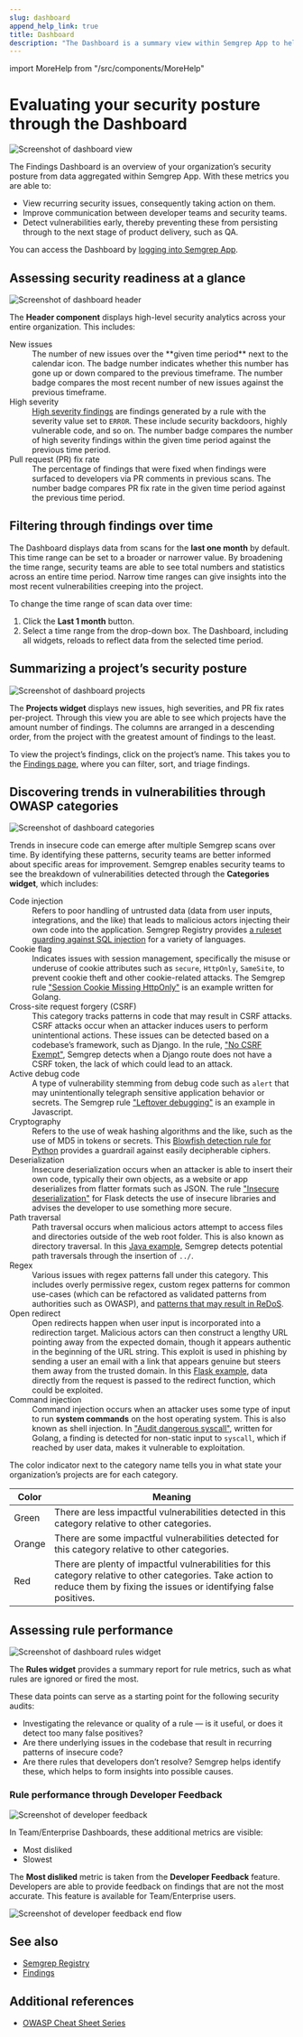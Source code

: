 ```yaml
---
slug: dashboard 
append_help_link: true
title: Dashboard 
description: "The Dashboard is a summary view within Semgrep App to help security teams evaluate their organization's security posture."
---
```


import MoreHelp from "/src/components/MoreHelp"

# Evaluating your security posture through the Dashboard

![Screenshot of dashboard view](../img/dashboard-view.png)

The Findings Dashboard is an overview of your organization’s security posture from data aggregated within Semgrep App. With these metrics you are able to:

* View recurring security issues, consequently taking action on them.
* Improve communication between developer teams and security teams.
* Detect vulnerabilities early, thereby preventing these from persisting through to the next stage of product delivery, such as QA.

You can access the Dashboard by [logging into Semgrep App](https://semgrep.dev/login?return_path=/manage/projects).

## Assessing security readiness at a glance

![Screenshot of dashboard header](../img/dashboard-header.png)

The **Header component** displays high-level security analytics across your entire organization. This includes:
<dl>
	<dt>New issues</dt>
	<dd>The number of new issues over the **given time period** next to the calendar icon. The badge number indicates whether this number has gone up or down compared to the previous timeframe. The number badge compares the most recent number of new issues against the previous timeframe.</dd>
	<dt>High severity</dt>
	<dd><a href='../findings/#understanding-the-findings-data'>High severity findings</a> are findings generated by a rule with the severity value set to <code>ERROR</code>. These include security backdoors, highly vulnerable code, and so on. The number badge compares the number of high severity findings within the given time period against the previous time period.</dd>
	<dt>Pull request (PR) fix rate</dt>
	<dd>The percentage of findings that were fixed when findings were surfaced to developers via PR comments in previous scans. The number badge compares PR fix rate in the given time period against the previous time period.</dd>
</dl>

## Filtering through findings over time

The Dashboard displays data from scans for the **last one month** by default. This time range can be set to a broader or narrower value. By broadening the time range, security teams are able to see total numbers and statistics across an entire time period. Narrow time ranges can give insights into the most recent vulnerabilities creeping into the project.

To change the time range of scan data over time:

1. Click the **Last 1 month** button.
2. Select a time range from the drop-down box. The Dashboard, including all widgets, reloads to reflect data from the selected time period.

## Summarizing a project’s security posture

![Screenshot of dashboard projects](../img/dashboard-project.png)

The **Projects widget** displays new issues, high severities, and PR fix rates per-project. Through this view you are able to see which projects have the amount number of findings. The columns are arranged in a descending order, from the project with the greatest amount of findings to the least.

To view the project’s findings, click on the project’s name. This takes you to the [Findings page](../findings), where you can filter, sort, and triage findings.

## Discovering trends in vulnerabilities through OWASP categories

![Screenshot of dashboard categories](../img/dashboard-categories.png)

Trends in insecure code can emerge after multiple Semgrep scans over time. By identifying these patterns, security teams are better informed about specific areas for improvement. Semgrep enables security teams to see the breakdown of vulnerabilities detected through the **Categories widget**, which includes:

<dl>
	<dt>Code injection</dt>
	<dd>Refers to poor handling of untrusted data (data from user inputs, integrations, and the like) that leads to malicious actors injecting their own code into the application. Semgrep Registry provides <a href="https://semgrep.dev/p/sql-injection">a ruleset guarding against SQL injection</a> for a variety of languages.</dd>
	<dt>Cookie flag</dt>
	<dd>Indicates issues with session management, specifically the misuse or underuse of cookie attributes such as <code>secure</code>, <code>HttpOnly</code>, <code>SameSite</code>, to prevent cookie theft and other cookie-related attacks. The Semgrep rule <a href="https://semgrep.dev/playground?registry=go.gorilla.security.audit.session-cookie-missing-httponly.session-cookie-missing-httponly">"Session Cookie Missing HttpOnly"</a> is an example written for Golang.</dd>
	<dt>Cross-site request forgery (CSRF)</dt>
	<dd>This category tracks patterns in code that may result in CSRF attacks. CSRF attacks occur when an attacker induces users to perform unintentional actions. These issues can be detected based on a codebase’s framework, such as Django. In the rule, <a href="https://semgrep.dev/playground?registry=python.django.security.audit.csrf-exempt.no-csrf-exempt">"No CSRF Exempt"</a>, Semgrep detects when a Django route does not have a CSRF token, the lack of which could lead to an attack.</dd>
	<dt>Active debug code</dt>
	<dd>A type of vulnerability stemming from debug code such as <code>alert</code> that may unintentionally telegraph sensitive application behavior or secrets. The Semgrep rule <a href="https://semgrep.dev/playground?registry=javascript.lang.best-practice.leftover_debugging.javascript-alert">"Leftover debugging"</a> is an example in Javascript.</dd>
	<dt>Cryptography</dt>
	<dd>Refers to the use of weak hashing algorithms and the like, such as the use of MD5 in tokens or secrets. This <a href="https://semgrep.dev/playground?registry=python.cryptography.security.insecure-cipher-algorithms.insecure-cipher-algorithm-blowfish">Blowfish detection rule for Python</a> provides a guardrail against easily decipherable ciphers.</dd>
	<dt>Deserialization</dt>
	<dd>Insecure deserialization occurs when an attacker is able to insert their own code, typically their own objects, as a website or app deserializes from flatter formats such as JSON. The rule <a href="https://semgrep.dev/playground?registry=python.flask.security.insecure-deserialization.insecure-deserialization">"Insecure deserialization"</a> for Flask detects the use of insecure libraries and advises the developer to use something more secure.</dd>
	<dt>Path traversal</dt>
	<dd>Path traversal occurs when malicious actors attempt to access files and directories outside of the web root folder. This is also known as directory traversal. In this <a href="https://semgrep.dev/playground?registry=java.jax-rs.security.jax-rs-path-traversal.jax-rs-path-traversal">Java example</a>, Semgrep detects potential path traversals through the insertion of <code>../</code>.</dd>
	<dt>Regex</dt>
	<dd>Various issues with regex patterns fall under this category. This includes overly permissive regex, custom regex patterns for common use-cases (which can be refactored as validated patterns from authorities such as OWASP), and <a href="https://semgrep.dev/playground?registry=javascript.lang.security.audit.detect-non-literal-regexp.detect-non-literal-regexp">patterns that may result in ReDoS</a>.</dd>
	<dt>Open redirect</dt>
	<dd>Open redirects happen when user input is incorporated into a redirection target. Malicious actors can then construct a lengthy URL pointing away from the expected domain, though it appears authentic in the beginning of the URL string. This exploit is used in phishing by sending a user an email with a link that appears genuine but steers them away from the trusted domain. In this <a href="https://semgrep.dev/playground?registry=python.flask.security.open-redirect.open-redirect">Flask example</a>, data directly from the request is passed to the redirect function, which could be exploited.</dd>
	<dt>Command injection</dt>
	<dd>Command injection occurs when an attacker uses some type of input to run <strong>system commands</strong> on the host operating system. This is also known as shell injection. In <a href="https://semgrep.dev/playground?registry=go.lang.security.audit.dangerous-syscall-exec.dangerous-syscall-exec">"Audit dangerous syscall"</a>, written for Golang, a finding is detected for non-static input to <code>syscall</code>, which if reached by user data, makes it vulnerable to exploitation.</dd>
</dl>

The color indicator next to the category name tells you in what state your organization’s projects are for each category.

| Color | Meaning |
| ------ | --------- |
| Green | There are less impactful vulnerabilities detected in this category relative to other categories. |
| Orange | There are some impactful vulnerabilities detected for this category relative to other categories. |
| Red | There are plenty of impactful vulnerabilities for this category relative to other categories. Take action to reduce them by fixing the issues or identifying false positives. |

## Assessing rule performance

![Screenshot of dashboard rules widget](../img/dashboard-rules.png)

The **Rules widget** provides a summary report for rule metrics, such as what rules are ignored or fired the most.

These data points can serve as a starting point for the following security audits:

- Investigating the relevance or quality of a rule — is it useful, or does it detect too many false positives?
- Are there underlying issues in the codebase that result in recurring patterns of insecure code?
- Are there rules that developers don’t resolve? Semgrep helps identify these, which helps to form insights into possible causes.

### Rule performance through Developer Feedback

![Screenshot of developer feedback](../img/dashboard-devfeedback.png)

In Team/Enterprise Dashboards, these additional metrics are visible:

* Most disliked
* Slowest

The **Most disliked** metric is taken from the **Developer Feedback** feature. Developers are able to provide feedback on findings that are not the most accurate. This feature is available for Team/Enterprise users.

![Screenshot of developer feedback end flow](../img/dashboard-devfeedback2.png)

## See also

* [Semgrep Registry](https://semgrep.dev/r)
* [Findings](../findings)

## Additional references

* [OWASP Cheat Sheet Series](https://github.com/OWASP/CheatSheetSeries)

<MoreHelp />

